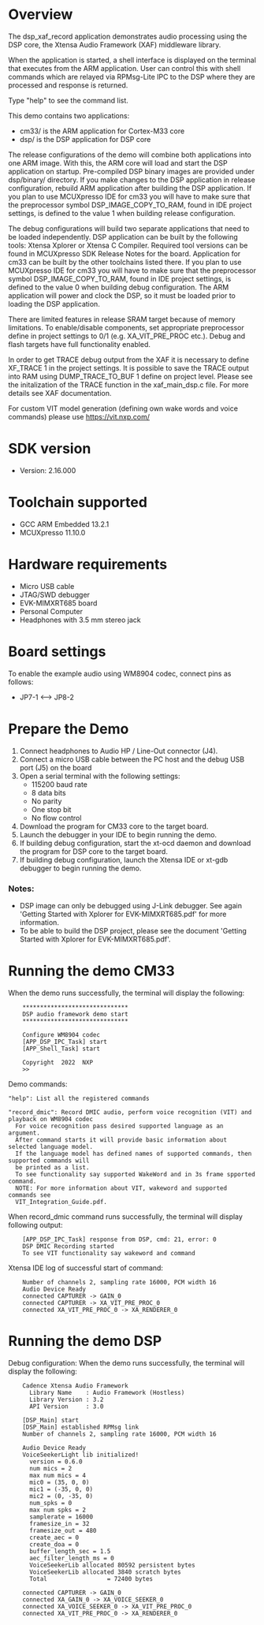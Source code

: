 Overview
========
The dsp_xaf_record application demonstrates audio processing using the DSP core,
the Xtensa Audio Framework (XAF) middleware library.

When the application is started, a shell interface is displayed on the terminal
that executes from the ARM application. User can control this with shell
commands which are relayed via RPMsg-Lite IPC to the DSP where they are
processed and response is returned.

Type "help" to see the command list.

This demo contains two applications:
- cm33/ is the ARM application for Cortex-M33 core
- dsp/ is the DSP application for DSP core

The release configurations of the demo will combine both applications into one ARM
image. With this, the ARM core will load and start the DSP application on
startup. Pre-compiled DSP binary images are provided under dsp/binary/ directory.
If you make changes to the DSP application in release configuration, rebuild
ARM application after building the DSP application.
If you plan to use MCUXpresso IDE for cm33 you will have to make sure that
the preprocessor symbol DSP_IMAGE_COPY_TO_RAM, found in IDE project settings,
is defined to the value 1 when building release configuration.

The debug configurations will build two separate applications that need to be
loaded independently. DSP application can be built by the following tools:
Xtensa Xplorer or Xtensa C Compiler. Required tool versions can be found
in MCUXpresso SDK Release Notes for the board. Application for cm33 can be built
by the other toolchains listed there. If you plan to use MCUXpresso IDE for cm33
you will have to make sure that the preprocessor symbol DSP_IMAGE_COPY_TO_RAM,
found in IDE project settings, is defined to the value 0 when building debug configuration.
The ARM application will power and clock the DSP, so it must be loaded prior to
loading the DSP application.

There are limited features in release SRAM target because of memory limitations. To enable/disable components,
set appropriate preprocessor define in project settings to 0/1 (e.g. XA_VIT_PRE_PROC etc.).
Debug and flash targets have full functionality enabled.

In order to get TRACE debug output from the XAF it is necessary to define XF_TRACE 1 in the project settings.
It is possible to save the TRACE output into RAM using DUMP_TRACE_TO_BUF 1 define on project level.
Please see the initalization of the TRACE function in the xaf_main_dsp.c file.
For more details see XAF documentation.

For custom VIT model generation (defining own wake words and voice commands) please use https://vit.nxp.com/


SDK version
===========
- Version: 2.16.000

Toolchain supported
===================
- GCC ARM Embedded  13.2.1
- MCUXpresso  11.10.0

Hardware requirements
=====================
- Micro USB cable
- JTAG/SWD debugger
- EVK-MIMXRT685 board
- Personal Computer
- Headphones with 3.5 mm stereo jack

Board settings
==============
To enable the example audio using WM8904 codec, connect pins as follows:
- JP7-1        <-->        JP8-2

Prepare the Demo
================
1. Connect headphones to Audio HP / Line-Out connector (J4).
2. Connect a micro USB cable between the PC host and the debug USB port (J5) on the board
3. Open a serial terminal with the following settings:
    - 115200 baud rate
    - 8 data bits
    - No parity
    - One stop bit
    - No flow control
4. Download the program for CM33 core to the target board.
5. Launch the debugger in your IDE to begin running the demo.
6. If building debug configuration, start the xt-ocd daemon and download the program for
   DSP core to the target board.
7. If building debug configuration, launch the Xtensa IDE or xt-gdb debugger to
begin running the demo.

### Notes:
- DSP image can only be debugged using J-Link debugger.  See again
'Getting Started with Xplorer for EVK-MIMXRT685.pdf' for more information.
- To be able to build the DSP project, please see the document
'Getting Started with Xplorer for EVK-MIMXRT685.pdf'.

Running the demo CM33
=====================
When the demo runs successfully, the terminal will display the following:
```
    ******************************
    DSP audio framework demo start
    ******************************

    Configure WM8904 codec
    [APP_DSP_IPC_Task] start
    [APP_Shell_Task] start

    Copyright  2022  NXP
    >>
```

Demo commands:
```
"help": List all the registered commands

"record_dmic": Record DMIC audio, perform voice recognition (VIT) and playback on WM8904 codec
  For voice recognition pass desired supported language as an argument.
  After command starts it will provide basic information about selected language model.
  If the language model has defined names of supported commands, then supported commands will
  be printed as a list.
  To see functionality say supported WakeWord and in 3s frame spported command.
  NOTE: For more information about VIT, wakeword and supported commands see
  VIT_Integration_Guide.pdf.
```

When record_dmic command runs successfully, the terminal will display following output:
```
    [APP_DSP_IPC_Task] response from DSP, cmd: 21, error: 0
    DSP DMIC Recording started
    To see VIT functionality say wakeword and command
```

  Xtensa IDE log of successful start of command:
```
    Number of channels 2, sampling rate 16000, PCM width 16
    Audio Device Ready
    connected CAPTURER -> GAIN_0
    connected CAPTURER -> XA_VIT_PRE_PROC_0
    connected XA_VIT_PRE_PROC_0 -> XA_RENDERER_0
```

Running the demo DSP
====================
Debug configuration:
When the demo runs successfully, the terminal will display the following:
```
    Cadence Xtensa Audio Framework
      Library Name    : Audio Framework (Hostless)
      Library Version : 3.2
      API Version     : 3.0

    [DSP_Main] start
    [DSP_Main] established RPMsg link
    Number of channels 2, sampling rate 16000, PCM width 16

    Audio Device Ready
    VoiceSeekerLight lib initialized!
      version = 0.6.0
      num mics = 2
      max num mics = 4
      mic0 = (35, 0, 0)
      mic1 = (-35, 0, 0)
      mic2 = (0, -35, 0)
      num_spks = 0
      max num spks = 2
      samplerate = 16000
      framesize_in = 32
      framesize_out = 480
      create_aec = 0
      create_doa = 0
      buffer_length_sec = 1.5
      aec_filter_length_ms = 0
      VoiceSeekerLib allocated 80592 persistent bytes
      VoiceSeekerLib allocated 3840 scratch bytes
      Total                 = 72400 bytes

    connected CAPTURER -> GAIN_0
    connected XA_GAIN_0 -> XA_VOICE_SEEKER_0
    connected XA_VOICE_SEEKER_0 -> XA_VIT_PRE_PROC_0
    connected XA_VIT_PRE_PROC_0 -> XA_RENDERER_0
```

